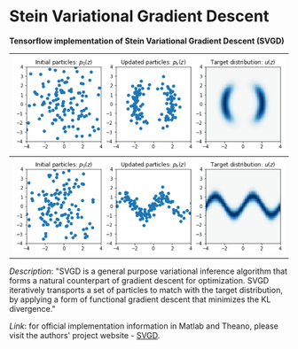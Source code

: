 # Stein Variational Gradient Descent 

**Tensorflow implementation of Stein Variational Gradient Descent (SVGD)**



 ![](/results/toy1.png) |  
 :-------------------------:|
  ![](/results/toy2.png) |  




*Description*: "SVGD is a general purpose variational inference algorithm that forms a natural counterpart of gradient descent for optimization. SVGD iteratively transports a set of particles to match with the target distribution, by applying a form of functional gradient descent that minimizes the KL divergence."


*Link*: 
for official implementation information in Matlab and Theano, please visit the authors' project website - [SVGD](http://www.cs.dartmouth.edu/~dartml/project.html?p=vgd).
